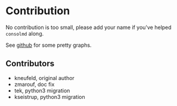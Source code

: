 # Contribution

No contribution is too small, please add your name if you've helped
`consolmd` along.

See [github](https://github.com/kneufeld/consolemd/graphs/contributors)
for some pretty graphs.

## Contributors

* kneufeld, original author
* zmarouf, doc fix
* tek, python3 migration
* kseistrup, python3 migration

